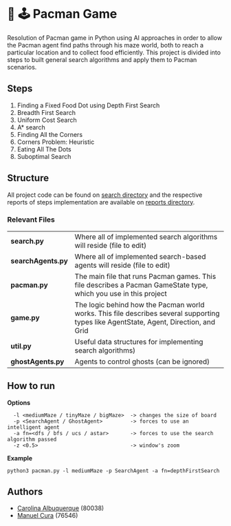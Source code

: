 # 👾 🕹 Pacman Game
Resolution of Pacman game in Python using AI approaches in order to allow the Pacman agent find paths through his maze world, both to reach a particular location and to collect food efficiently. This project is divided into steps to built general search algorithms and apply them to Pacman scenarios.

## Steps

1. Finding a Fixed Food Dot using Depth First Search
2. Breadth First Search
3. Uniform Cost Search
4. A* search
5. Finding All the Corners
6. Corners Problem: Heuristic
7. Eating All The Dots
8. Suboptimal Search

## Structure

All project code can be found on [search directory](/search) and the respective reports of steps implementation are available on [reports directory](/reports).

### Relevant Files
|  |  |
|--|--|
| **search.py** | Where all of implemented search algorithms will reside (file to edit) |
| **searchAgents.py** | Where all of implemented search-based agents will reside (file to edit) |
| **pacman.py** | The main file that runs Pacman games. This file describes a Pacman GameState type, which you use in this project |
| **game.py** | The logic behind how the Pacman world works. This file describes several supporting types like AgentState, Agent, Direction, and Grid |
| **util.py** | Useful data structures for implementing search algorithms) |
| **ghostAgents.py** | Agents to control ghosts (can be ignored) |


## How to run 

**Options**

```
  -l <mediumMaze / tinyMaze / bigMaze>  -> changes the size of board
  -p <SearchAgent / GhostAgent>         -> forces to use an intelligent agent
  -a fn=<dfs / bfs / ucs / astar>       -> forces to use the search algorithm passed
  -z <0.5>                              -> window's zoom
```

**Example**

```
python3 pacman.py -l mediumMaze -p SearchAgent -a fn=depthFirstSearch
``` 


## Authors
- [Carolina Albuquerque](https://github.com/cmalbuquerque) (80038)
- [Manuel Cura](https://github.com/manuelcura) (76546)
